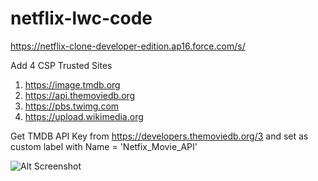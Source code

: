 # netflix-lwc-code

https://netflix-clone-developer-edition.ap16.force.com/s/

Add 4 CSP Trusted Sites 
1. https://image.tmdb.org	
2. https://api.themoviedb.org	
3. https://pbs.twimg.com	
4. https://upload.wikimedia.org	

Get TMDB API Key from https://developers.themoviedb.org/3 and set as custom label with Name = 'Netfix_Movie_API'

![Alt Screenshot](/Screenshot%202022-11-15%20at%2012.11.49%20PM.png?raw=true "Optional Title") 


